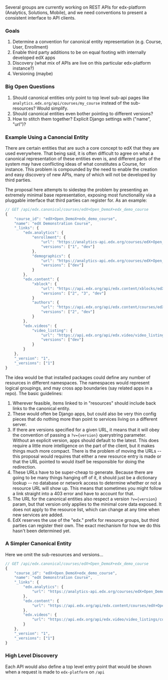 Several groups are currently working on REST APIs for edx-platform (Analytics,
Solutions, Mobile), and we need conventions to present a consistent interface to
API clients.

### Goals

1. Determine a convention for canonical entity representation (e.g. Course, User, Enrollment)
2. Enable third party additions to be on equal footing with internally developed edX apps
3. Discovery (what mix of APIs are live on this particular edx-platform instance?)
4. Versioning (maybe)

### Big Open Questions

1. Should canonical entities only point to top level sub-api pages like `analytics.edx.org/api/courses/my_course` instead of the sub-resources? Would simplify.
2. Should canonical entities even bother pointing to different versions?
3. How to stitch them together? Explicit Django settings with ("name", "url")?

### Example Using a Canoncial Entity

There are certain entities that are such a core concept to edX that they are
used everywhere. That being said, it is often difficult to agree on what a
canonical representation of these entities even is, and different parts of
the system may have conflicting ideas of what constitutes a Course, for 
instance. This problem is compounded by the need to enable the creation and
easy discovery of new APIs, many of which will not be developed by third
parties.

The proposal here attempts to sidestep the problem by presenting an extremely
minimal base representation, exposing most functionality via a pluggable
interface that third parties can register for. As an example:

```JavaScript
// GET /api/edx.canonical/courses/edX+Open_DemoX+edx_demo_course
{
    "course_id": "edX+Open_DemoX+edx_demo_course",
    "name": "edX Demonstration Course", 
    "_links": {
        "edx.analytics": {
            "enrollment": {
                "url": "https://analytics-api.edx.org/courses/edX+Open_DemoX+edx_demo_course/enrollment"
                "versions": ["1", "dev"]
            },
            "demographics": {
                "url": "https://analytics-api.edx.org/courses/edX+Open_DemoX+edx_demo_course/demographics"
                "versions": ["dev"]
            }
        },
        "edx.content": {
            "xblock": {
                "url": "https://api.edx.org/api/edx.content/xblocks/edX+Open_DemoX+edx_demo_course"
                "versions": ["2", "3", "dev"]
            }
            "authors": {
                "url": "https://api.edx.org/api/edx.content/courses/edX+Open_DemoX+edx_demo_course/authors"
                "versions": ["2", "dev"]
            }
        },
        "edx.videos": {
            "video_listing": {
                "url": "https://api.edx.org/api/edx.video/video_listing/courses/edX+Open_DemoX+edx_demo_course"
                "versions": ["dev"]
            }
        }
    },
    "_version": "1",
    "_versions": ["1"]
}
```

The idea would be that installed packages could define any number of resources
in different namespaces. The namespaces would represent logical groupings, and
may cross app boundaries (say related apps in a repo). The basic guidelines:

1. Wherever feasible, items linked to in "resources" should include back links
   to the canonical entity.
2. These would often be Django apps, but could also be very thin config pieces
   that do nothing more than point to services living on a different server.
3. If there are versions specified for a given URL, it means that it will obey
   the convention of passing a `?v={version}` querystring parameter. Without
   an explicit version, apps should default to the latest. This does require a
   little more intelligence on the part of the client, but it makes things much
   more compact. There is the problem of moving the URLs -- this proposal would
   requires that either a new resource entry is made or that the URL pointed to
   would itself be responsible for doing the redirection.
4. These URLs have to be super-cheap to generate. Because there are going to be
   many things hanging off of it, it should just be a dictionary lookup -- no
   database or network access to determine whether or not a resource URL will
   show up. This means that sometimes you might follow a link straight into a
   403 error and have to account for that.
5. The URL for the canonical entities also respect a version `?v={version}` param,
   but that version only applies to the minimal core data exposed. It does not
   apply to the resource list, which can change at any time when new services
   are added. 
6. EdX reserves the use of the "edx." prefix for resource groups, but third
   parties can register their own. The exact mechanism for how we do this hasn't
   been determined yet.

### A Simpler Canonical Entity

Here we omit the sub-resources and versions...

```JavaScript
// GET /api/edx.canonical/courses/edX+Open_DemoX+edx_demo_course
{
    "course_id": "edX+Open_DemoX+edx_demo_course",
    "name": "edX Demonstration Course", 
    "_links": {
        "edx.analytics": {
            "url": "https://analytics-api.edx.org/courses/edX+Open_DemoX+edx_demo_course"
        },
        "edx.content": {
            "url": "https://api.edx.org/api/edx.content/courses/edX+Open_DemoX+edx_demo_course/authors"
        },
        "edx.videos": {
            "url": "https://api.edx.org/api/edx.video/video_listings/courses/edX+Open_DemoX+edx_demo_course"
        }
    },
    "_version": "1",
    "_versions": ["1"]
}
```

### High Level Discovery

Each API would also define a top level entry point that would be shown when a
request is made to `edx-platform` on `/api`
